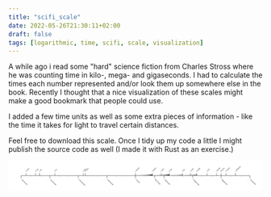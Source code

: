 ```yaml
---
title: "scifi_scale"
date: 2022-05-26T21:30:11+02:00
draft: false
tags: [logarithmic, time, scifi, scale, visualization]
---
```


A while ago i read some "hard" science fiction from Charles Stross where he was counting time in kilo-, mega- and gigaseconds. I had to calculate the times each number represented and/or look them up somewhere else in the book. Recently I thought that a nice visualization of these scales might make a good bookmark that people could use.

I added a few time units as well as some extra pieces of information - like the time it takes for light to travel certain distances.

Feel free to download this scale. Once I tidy up my code a little I might publish the source code as well (I made it with Rust as an exercise.)

![a distribution of dots](/img/scifi_time_scale.svg)

